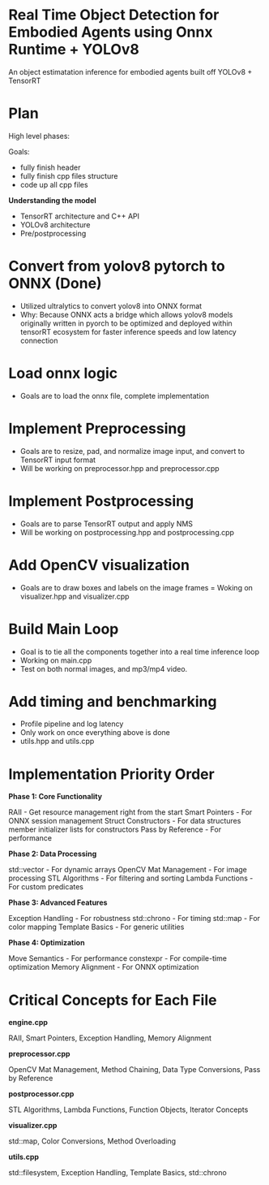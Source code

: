 # Real Time Object Detection for Embodied Agents using Onnx Runtime + YOLOv8
An object estimatation inference for embodied agents built off YOLOv8 + TensorRT

# Plan
High level phases:

Goals:
- fully finish header
- fully finish cpp files structure
- code up all cpp files

**Understanding the model**
- TensorRT architecture and C++ API
- YOLOv8 architecture
- Pre/postprocessing

# Convert from yolov8 pytorch to ONNX (Done)
- Utilized ultralytics to convert yolov8 into ONNX format
- Why: Because ONNX acts a bridge which allows yolov8 models originally
written in pyorch to be optimized and deployed within tensorRT ecosystem for
faster inference speeds and low latency connection

# Load onnx logic
- Goals are to load the onnx file, complete implementation

# Implement Preprocessing
- Goals are to resize, pad, and normalize image input, and convert to TensorRT input format
- Will be working on preprocessor.hpp and preprocessor.cpp

# Implement Postprocessing
- Goals are to parse TensorRT output and apply NMS
- Will be working on postprocessing.hpp and postprocessing.cpp

# Add OpenCV visualization
- Goals are to draw boxes and labels on the image frames
= Woking on visualizer.hpp and visualizer.cpp

# Build Main Loop
- Goal is to tie all the components together into a real time inference loop
- Working on main.cpp
- Test on both normal images, and mp3/mp4 video. 

# Add timing and benchmarking
- Profile pipeline and log latency
- Only work on once everything above is done
- utils.hpp and utils.cpp

# Implementation Priority Order

**Phase 1: Core Functionality**

RAII - Get resource management right from the start
Smart Pointers - For ONNX session management
Struct Constructors - For data structures
member initializer lists for constructors
Pass by Reference - For performance

**Phase 2: Data Processing**

std::vector - For dynamic arrays
OpenCV Mat Management - For image processing
STL Algorithms - For filtering and sorting
Lambda Functions - For custom predicates

**Phase 3: Advanced Features**

Exception Handling - For robustness
std::chrono - For timing
std::map - For color mapping
Template Basics - For generic utilities

**Phase 4: Optimization**

Move Semantics - For performance
constexpr - For compile-time optimization
Memory Alignment - For ONNX optimization


# Critical Concepts for Each File
**engine.cpp**

RAII, Smart Pointers, Exception Handling, Memory Alignment

**preprocessor.cpp**

OpenCV Mat Management, Method Chaining, Data Type Conversions, Pass by Reference

**postprocessor.cpp**

STL Algorithms, Lambda Functions, Function Objects, Iterator Concepts

**visualizer.cpp**

std::map, Color Conversions, Method Overloading

**utils.cpp**

std::filesystem, Exception Handling, Template Basics, std::chrono